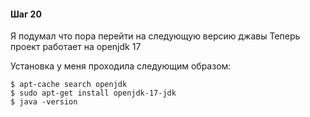 #### Шаг 20

Я подумал что пора перейти на следующую версию джавы
Теперь проект работает на openjdk 17

Установка у меня проходила следующим образом:
```shell
$ apt-cache search openjdk
$ sudo apt-get install openjdk-17-jdk
$ java -version
```